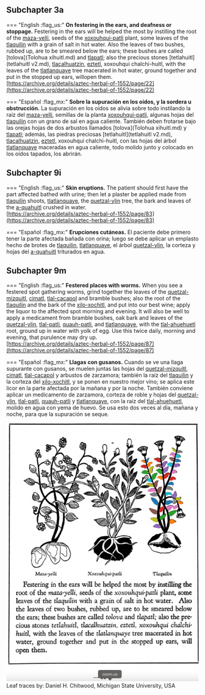 ## Subchapter 3a  

=== "English :flag_us:"
    **On festering in the ears, and deafness or stoppage.** Festering in the ears will be helped the most by instilling the root of the [maza-yelli](Maza-yelli.md), seeds of the [xoxouhqui-patli](xoxouhca-patli.md) plant, some leaves of the [tlaquilin](Tlaquilin.md) with a grain of salt in hot water. Also the leaves of two bushes, rubbed up, are to be smeared below the ears; these bushes are called [tolova](Tolohua xihuitl.md) and [tlapatl](Tlapatl.md); also the precious stones [tetlahuitl](tetlahuitl v2.md), [tlacalhuatzin](tlacal-huatzin.md), [eztetl](eztetl.md), xoxouhqui chalchi-huitl, with the leaves of the [tlatlanquaye](Tlatlanquaye.md) tree macerated in hot water, ground together and put in the stopped up ears, willopen them.  
    [https://archive.org/details/aztec-herbal-of-1552/page/22](https://archive.org/details/aztec-herbal-of-1552/page/22)  


=== "Español :flag_mx:"
    **Sobre la supuración en los oídos, y la sordera u obstrucción.** La supuración en los oídos se alivia sobre todo instilando la raíz del [maza-yelli](Maza-yelli.md), semillas de la planta [xoxouhqui-patli](xoxouhca-patli.md), algunas hojas del [tlaquilin](Tlaquilin.md) con un grano de sal en agua caliente. También deben frotarse bajo las orejas hojas de dos arbustos llamados [tolova](Tolohua xihuitl.md) y [tlapatl](Tlapatl.md); además, las piedras preciosas [tetlahuitl](tetlahuitl v2.md), [tlacalhuatzin](tlacal-huatzin.md), [eztetl](eztetl.md), xoxouhqui chalchi-huitl, con las hojas del árbol [tlatlanquaye](Tlatlanquaye.md) maceradas en agua caliente, todo molido junto y colocado en los oídos tapados, los abrirán.  

## Subchapter 9i  

=== "English :flag_us:"
    **Skin eruptions.** The patient should first have the part affected bathed with urine; then let a plaster be applied made from [tlaquilin](Tlaquilin.md) shoots, [tlatlanquaye](Tlatlanquaye.md), the [quetzal-ylin](Quetzal-ylin.md) tree, the bark and leaves of the [a-quahuitl](A-quahuitl.md) crushed in water.  
    [https://archive.org/details/aztec-herbal-of-1552/page/83](https://archive.org/details/aztec-herbal-of-1552/page/83)  


=== "Español :flag_mx:"
    **Erupciones cutáneas.** El paciente debe primero tener la parte afectada bañada con orina; luego se debe aplicar un emplasto hecho de brotes de [tlaquilin](Tlaquilin.md), [tlatlanquaye](Tlatlanquaye.md), el árbol [quetzal-ylin](Quetzal-ylin.md), la corteza y hojas del [a-quahuitl](A-quahuitl.md) triturados en agua.  

## Subchapter 9m  

=== "English :flag_us:"
    **Festered places with worms.** When you see a festered spot gathering worms, grind together the leaves of the [quetzal-mizquitl](Quetzal-misquitl.md), [cimatl](Cimatl.md), [tlal-cacapol](Tlal-cacapol.md) and bramble bushes; also the root of the [tlaquilin](Tlaquilin.md) and the bark of the [xilo-xochitl](Xilo-xochitl.md), and put into our best wine; apply the liquor to the affected spot morning and evening. It will also be well to apply a medicament from bramble bushes, oak bark and leaves of the [quetzal-ylin](Quetzal-ylin.md), [tlal-patli](Tlal-patli.md), [quauh-patli](Quauh-patli.md), and [tlatlanquaye](Tlatlanquaye.md), with the [tlal-ahuehuetl](Tlal-ahuehuetl.md) root, ground up in water with yolk of egg. Use this twice daily, morning and evening, that purulence may dry up.  
    [https://archive.org/details/aztec-herbal-of-1552/page/87](https://archive.org/details/aztec-herbal-of-1552/page/87)  


=== "Español :flag_mx:"
    **Llagas con gusanos.** Cuando se ve una llaga supurante con gusanos, se muelen juntas las hojas del [quetzal-mizquitl](Quetzal-misquitl.md), [cimatl](Cimatl.md), [tlal-cacapol](Tlal-cacapol.md) y arbustos de zarzamora; también la raíz del [tlaquilin](Tlaquilin.md) y la corteza del [xilo-xochitl](Xilo-xochitl.md), y se ponen en nuestro mejor vino; se aplica este licor en la parte afectada por la mañana y por la noche. También conviene aplicar un medicamento de zarzamora, corteza de roble y hojas del [quetzal-ylin](Quetzal-ylin.md), [tlal-patli](Tlal-patli.md), [quauh-patli](Quauh-patli.md) y [tlatlanquaye](Tlatlanquaye.md), con la raíz del [tlal-ahuehuetl](Tlal-ahuehuetl.md), molido en agua con yema de huevo. Se usa esto dos veces al día, mañana y noche, para que la supuración se seque.  

![D_ID213_p022_03_Tlaquilin.png](assets/D_ID213_p022_03_Tlaquilin.png)  
Leaf traces by: Daniel H. Chitwood, Michigan State University, USA  
